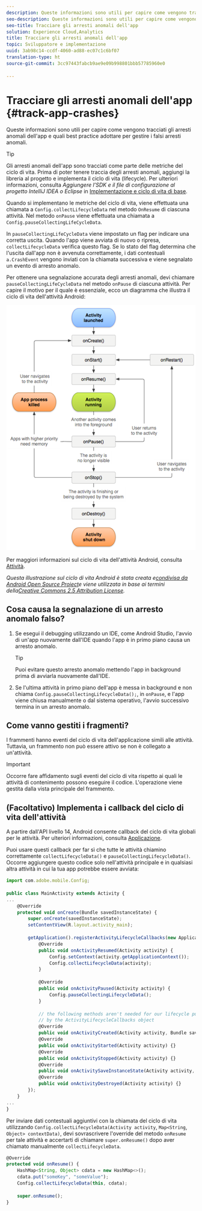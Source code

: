 ```yaml
---
description: Queste informazioni sono utili per capire come vengono tracciati gli arresti anomali dell'app e quali best practice adottare per gestire i falsi arresti anomali.
seo-description: Queste informazioni sono utili per capire come vengono tracciati gli arresti anomali dell'app e quali best practice adottare per gestire i falsi arresti anomali.
seo-title: Tracciare gli arresti anomali dell'app
solution: Experience Cloud,Analytics
title: Tracciare gli arresti anomali dell'app
topic: Sviluppatore e implementazione
uuid: 3ab98c14-ccdf-4060-ad88-ec07c1c6bf07
translation-type: ht
source-git-commit: 3cc97443fabcb9ae9e09b998801bbb57785960e0

---
```



# Tracciare gli arresti anomali dell'app {#track-app-crashes}

Queste informazioni sono utili per capire come vengono tracciati gli arresti anomali dell'app e quali best practice adottare per gestire i falsi arresti anomali.

>[!TIP]
>
>Gli arresti anomali dell'app sono tracciati come parte delle metriche del ciclo di vita. Prima di poter tenere traccia degli arresti anomali, aggiungi la libreria al progetto e implementa il ciclo di vita (lifecycle). Per ulteriori informazioni, consulta *Aggiungere l’SDK e il file di configurazione al progetto IntelliJ IDEA o Eclipse* in [Implementazione e ciclo di vita di base](/help/android/getting-started/dev-qs.md).

Quando si implementano le metriche del ciclo di vita, viene effettuata una chiamata a `Config.collectLifecycleData` nel metodo `OnResume` di ciascuna attività. Nel metodo `onPause` viene effettuata una chiamata a `Config.pauseCollectingLifeCycleData`.

In `pauseCollectingLifeCycleData` viene impostato un flag per indicare una corretta uscita. Quando l'app viene avviata di nuovo o ripresa, `collectLifecycleData` verifica questo flag. Se lo stato del flag determina che l'uscita dall'app non è avvenuta correttamente, i dati contestuali `a.CrashEvent` vengono inviati con la chiamata successiva e viene segnalato un evento di arresto anomalo.

Per ottenere una segnalazione accurata degli arresti anomali, devi chiamare `pauseCollectingLifeCycleData` nel metodo `onPause` di ciascuna attività. Per capire il motivo per il quale è essenziale, ecco un diagramma che illustra il ciclo di vita dell'attività Android:

![](assets/android-lifecycle.png)

Per maggiori informazioni sul ciclo di vita dell'attività Android, consulta [Attività](https://developer.android.com/guide/components/activities.html).

*Questa illustrazione sul ciclo di vita Android è stata creata e[condivisa da Android Open Source Project](https://source.android.com/)e viene utilizzata in base ai termini della[Creative Commons 2.5 Attribution License](https://creativecommons.org/licenses/by/2.5/).*

## Cosa causa la segnalazione di un arresto anomalo falso?

1. Se esegui il debugging utilizzando un IDE, come Android Studio, l'avvio di un'app nuovamente dall'IDE quando l'app è in primo piano causa un arresto anomalo.

   >[!TIP]
   >
   >Puoi evitare questo arresto anomalo mettendo l'app in background prima di avviarla nuovamente dall'IDE.

1. Se l'ultima attività in primo piano dell'app è messa in background e non chiama `Config.pauseCollectingLifecycleData();`, in `onPause`, e l'app viene chiusa manualmente o dal sistema operativo, l'avvio successivo termina in un arresto anomalo.

## Come vanno gestiti i fragmenti?

I frammenti hanno eventi del ciclo di vita dell'applicazione simili alle attività. Tuttavia, un frammento non può essere attivo se non è collegato a un'attività.

>[!IMPORTANT]
>
>Occorre fare affidamento sugli eventi del ciclo di vita rispetto ai quali le attività di contenimento possono eseguire il codice. L'operazione viene gestita dalla vista principale del frammento.

## (Facoltativo) Implementa i callback del ciclo di vita dell'attività

A partire dall'API livello 14, Android consente callback del ciclo di vita globali per le attività. Per ulteriori informazioni, consulta [Applicazione](https://developer.android.com/reference/android/app/Application).

Puoi usare questi callback per far sì che tutte le attività chiamino correttamente `collectLifecycleData()` e `pauseCollectingLifecycleData()`. Occorre aggiungere questo codice solo nell'attività principale e in qualsiasi altra attività in cui la tua app potrebbe essere avviata:

```js
import com.adobe.mobile.Config; 
  
public class MainActivity extends Activity { 
... 
    @Override 
    protected void onCreate(Bundle savedInstanceState) { 
        super.onCreate(savedInstanceState); 
        setContentView(R.layout.activity_main); 
  
        getApplication().registerActivityLifecycleCallbacks(new Application.ActivityLifecycleCallbacks() { 
            @Override 
            public void onActivityResumed(Activity activity) { 
                Config.setContext(activity.getApplicationContext()); 
                Config.collectLifecycleData(activity); 
            } 
  
            @Override 
            public void onActivityPaused(Activity activity) {     
                Config.pauseCollectingLifecycleData(); 
            } 
    
            // the following methods aren't needed for our lifecycle purposes, but are required to be implemented 
            // by the ActivityLifecycleCallbacks object 
            @Override 
            public void onActivityCreated(Activity activity, Bundle savedInstanceState) {} 
            @Override 
            public void onActivityStarted(Activity activity) {} 
            @Override 
            public void onActivityStopped(Activity activity) {} 
            @Override 
            public void onActivitySaveInstanceState(Activity activity, Bundle outState) {} 
            @Override 
            public void onActivityDestroyed(Activity activity) {} 
        }); 
    } 
... 
}
```

Per inviare dati contestuali aggiuntivi con la chiamata del ciclo di vita utilizzando `Config.collectLifecycleData(Activity activity`, `Map<String`, `Object> contextData)`, devi sovrascrivere l'override del metodo `onResume` per tale attività e accertarti di chiamare `super.onResume()` dopo aver chiamato manualmente `collectLifecycleData`.

```js
@Override 
protected void onResume() { 
    HashMap<String, Object> cdata = new HashMap<>(); 
    cdata.put("someKey", "someValue"); 
    Config.collectLifecycleData(this, cdata); 
  
    super.onResume(); 
}
```

